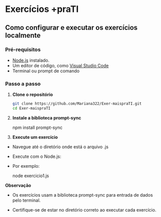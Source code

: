 # Exercícios +praTI

## Como configurar e executar os exercícios localmente

### Pré-requisitos

- [Node.js](https://nodejs.org/) instalado.
- Um editor de código, como [Visual Studio Code](https://code.visualstudio.com/)
- Terminal ou prompt de comando

### Passo a passo

1. **Clone o repositório**
   ```bash
   git clone https://github.com/Mariana322/Exer-maispraTI.git
   cd Exer-maispraTI

2. **Instale a biblioteca prompt-sync** 

   npm install prompt-sync
  
3. **Execute um exercício**

- Navegue até o diretório onde está o arquivo .js

- Execute com o Node.js:

- Por exemplo:

  node exercicio1.js

**Observação**

- Os exercícios usam a biblioteca prompt-sync para entrada de dados pelo terminal.

- Certifique-se de estar no diretório correto ao executar cada exercício.

